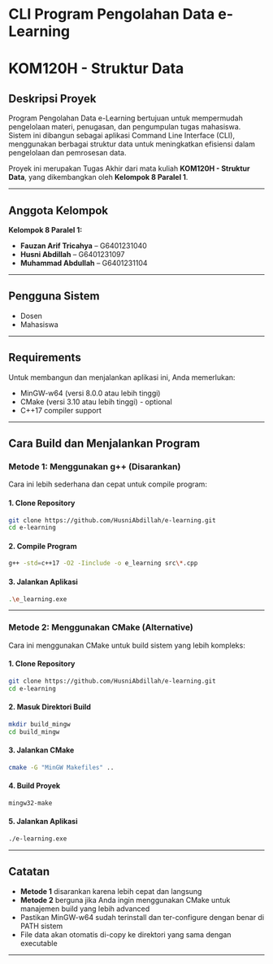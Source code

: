 # **CLI Program Pengolahan Data e-Learning**
# KOM120H - Struktur Data


## Deskripsi Proyek

Program Pengolahan Data e-Learning bertujuan untuk mempermudah pengelolaan materi, penugasan, dan pengumpulan tugas mahasiswa. Sistem ini dibangun sebagai aplikasi Command Line Interface (CLI), menggunakan berbagai struktur data untuk meningkatkan efisiensi dalam pengelolaan dan pemrosesan data.

Proyek ini merupakan Tugas Akhir dari mata kuliah **KOM120H - Struktur Data**, yang dikembangkan oleh **Kelompok 8 Paralel 1**.

---

## Anggota Kelompok

**Kelompok 8 Paralel 1:**
- **Fauzan Arif Tricahya** – G6401231040  
- **Husni Abdillah** – G6401231097  
- **Muhammad Abdullah** – G6401231104  

---

## Pengguna Sistem

- Dosen  
- Mahasiswa  

---

## Requirements
Untuk membangun dan menjalankan aplikasi ini, Anda memerlukan:

- MinGW-w64 (versi 8.0.0 atau lebih tinggi)
- CMake (versi 3.10 atau lebih tinggi) - optional
- C++17 compiler support

---

## Cara Build dan Menjalankan Program

### Metode 1: Menggunakan g++ (Disarankan)

Cara ini lebih sederhana dan cepat untuk compile program:

#### 1. Clone Repository
```bash
git clone https://github.com/HusniAbdillah/e-learning.git
cd e-learning
```

#### 2. Compile Program
```bash
g++ -std=c++17 -O2 -Iinclude -o e_learning src\*.cpp
```

#### 3. Jalankan Aplikasi
```bash
.\e_learning.exe
```

---

### Metode 2: Menggunakan CMake (Alternative)

Cara ini menggunakan CMake untuk build sistem yang lebih kompleks:

#### 1. Clone Repository
```bash
git clone https://github.com/HusniAbdillah/e-learning.git
cd e-learning
```

#### 2. Masuk Direktori Build
```bash
mkdir build_mingw
cd build_mingw
```

#### 3. Jalankan CMake
```bash
cmake -G "MinGW Makefiles" ..
```

#### 4. Build Proyek
```bash
mingw32-make
```

#### 5. Jalankan Aplikasi
```bash
./e-learning.exe
```

---

## Catatan

- **Metode 1** disarankan karena lebih cepat dan langsung
- **Metode 2** berguna jika Anda ingin menggunakan CMake untuk manajemen build yang lebih advanced
- Pastikan MinGW-w64 sudah terinstall dan ter-configure dengan benar di PATH sistem
- File data akan otomatis di-copy ke direktori yang sama dengan executable

---
